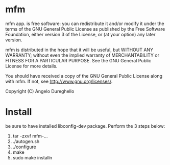 # mfm

mfm app. is free software: you can redistribute it and/or modify
it under the terms of the GNU General Public License as published by
the Free Software Foundation, either version 3 of the License, or
(at your option) any later version.

mfm is distributed in the hope that it will be useful,
but WITHOUT ANY WARRANTY; without even the implied warranty of
MERCHANTABILITY or FITNESS FOR A PARTICULAR PURPOSE.  See the
GNU General Public License for more details.

You should have received a copy of the GNU General Public License
along with mfm.  If not, see <http://www.gnu.org/licenses/>.

Copyright (C) Angelo Dureghello

Install
=======
be sure to have installed libconfig-dev package.
Perform the 3 steps below:

1. tar -zxvf mfm-...
2. ./autogen.sh
3. ./configure
4. make
5. sudo make installn 
